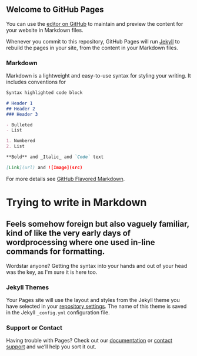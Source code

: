 ## Welcome to GitHub Pages

You can use the [editor on GitHub](https://github.com/dellis67/dellis67.github.io/edit/master/index.md) to maintain and preview the content for your website in Markdown files.

Whenever you commit to this repository, GitHub Pages will run [Jekyll](https://jekyllrb.com/) to rebuild the pages in your site, from the content in your Markdown files.

### Markdown

Markdown is a lightweight and easy-to-use syntax for styling your writing. It includes conventions for

```markdown
Syntax highlighted code block

# Header 1
## Header 2
### Header 3

- Bulleted
- List

1. Numbered
2. List

**Bold** and _Italic_ and `Code` text

[Link](url) and ![Image](src)
```

For more details see [GitHub Flavored Markdown](https://guides.github.com/features/mastering-markdown/).

# Trying to write in Markdown
## Feels somehow foreign but also vaguely familiar, kind of like the very early days of wordprocessing where one used in-line commands for formatting.
Wordstar anyone?
Getting the syntax into your hands and out of your head was the key, as I'm sure it is here too.


### Jekyll Themes

Your Pages site will use the layout and styles from the Jekyll theme you have selected in your [repository settings](https://github.com/dellis67/dellis67.github.io/settings). The name of this theme is saved in the Jekyll `_config.yml` configuration file.

### Support or Contact

Having trouble with Pages? Check out our [documentation](https://help.github.com/categories/github-pages-basics/) or [contact support](https://github.com/contact) and we’ll help you sort it out.
